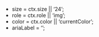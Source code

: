 - size = ctx.size || ‘24’;
- role = ctx.role || ‘img’;
- color = ctx.color || ‘currentColor’;
- ariaLabel = ‘<icon file name>’;
